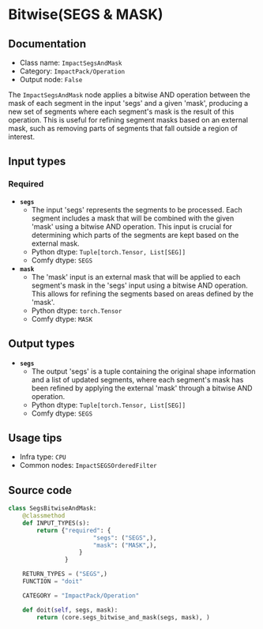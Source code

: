 # Bitwise(SEGS & MASK)
## Documentation
- Class name: `ImpactSegsAndMask`
- Category: `ImpactPack/Operation`
- Output node: `False`

The `ImpactSegsAndMask` node applies a bitwise AND operation between the mask of each segment in the input 'segs' and a given 'mask', producing a new set of segments where each segment's mask is the result of this operation. This is useful for refining segment masks based on an external mask, such as removing parts of segments that fall outside a region of interest.
## Input types
### Required
- **`segs`**
    - The input 'segs' represents the segments to be processed. Each segment includes a mask that will be combined with the given 'mask' using a bitwise AND operation. This input is crucial for determining which parts of the segments are kept based on the external mask.
    - Python dtype: `Tuple[torch.Tensor, List[SEG]]`
    - Comfy dtype: `SEGS`
- **`mask`**
    - The 'mask' input is an external mask that will be applied to each segment's mask in the 'segs' input using a bitwise AND operation. This allows for refining the segments based on areas defined by the 'mask'.
    - Python dtype: `torch.Tensor`
    - Comfy dtype: `MASK`
## Output types
- **`segs`**
    - The output 'segs' is a tuple containing the original shape information and a list of updated segments, where each segment's mask has been refined by applying the external 'mask' through a bitwise AND operation.
    - Python dtype: `Tuple[torch.Tensor, List[SEG]]`
    - Comfy dtype: `SEGS`
## Usage tips
- Infra type: `CPU`
- Common nodes: `ImpactSEGSOrderedFilter`


## Source code
```python
class SegsBitwiseAndMask:
    @classmethod
    def INPUT_TYPES(s):
        return {"required": {
                        "segs": ("SEGS",),
                        "mask": ("MASK",),
                    }
                }

    RETURN_TYPES = ("SEGS",)
    FUNCTION = "doit"

    CATEGORY = "ImpactPack/Operation"

    def doit(self, segs, mask):
        return (core.segs_bitwise_and_mask(segs, mask), )

```
